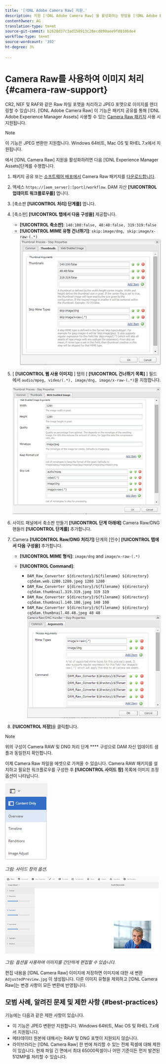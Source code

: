 ```yaml
---
title: '[!DNL Adobe Camera Raw] 지원.'
description: 지원 [!DNL Adobe Camera Raw] 을 활성화하는 방법을 [!DNL Adobe Experience Manager Assets]알아봅니다.
contentOwner: AG
translation-type: tm+mt
source-git-commit: b2628d37c3ad158913c28ecd890aee9fd0106de4
workflow-type: tm+mt
source-wordcount: '392'
ht-degree: 3%

---
```



# Camera Raw를 사용하여 이미지 처리 {#camera-raw-support}

CR2, NEF 및 RAF와 같은 Raw 파일 포맷을 처리하고 JPEG 포맷으로 이미지를 렌더링할 수 있습니다. [!DNL Adobe Camera Raw] 이 기능은 패키지 공유를 통해 [!DNL Adobe Experience Manager Assets] 사용할 수 있는 [Camera Raw 패키지](https://www.adobeaemcloud.com/content/marketplace/marketplaceProxy.html?packagePath=/content/companies/public/adobe/packages/aem630/product/assets/aem-assets-cameraraw-pkg) 사용 시 지원됩니다.

>[!NOTE]
>
>이 기능은 JPEG 변환만 지원합니다. Windows 64비트, Mac OS 및 RHEL 7.x에서 지원됩니다.

에서 [!DNL Camera Raw] 지원을 활성화하려면 다음 [!DNL Experience Manager Assets]단계를 수행합니다.

1. 패키지 공유 또는 [소프트웨어 배포에서](https://www.adobeaemcloud.com/content/marketplace/marketplaceProxy.html?packagePath=/content/companies/public/adobe/packages/aem630/product/assets/aem-assets-cameraraw-pkg) Camera Raw 패키지를 [다운로드합니다](https://experience.adobe.com/#/downloads/content/software-distribution/en/aem.html?package=/content/software-distribution/en/details.html/content/dam/aem/public/adobe/packages/aem620/product/assets/aem-assets-cameraraw-pkg).
1. 액세스 `https://[aem_server]:[port]/workflow`. DAM 자산 **[!UICONTROL 업데이트 워크플로우를]** 엽니다.
1. [축소판 **[!UICONTROL 처리] 단계를]** 엽니다.
1. [축소판] **[!UICONTROL 탭에서 다음 구성을]** 제공합니다.

   * **[!UICONTROL 축소판]**: `140:100:false, 48:48:false, 319:319:false`
   * **[!UICONTROL MIME 유형 건너뛰기]**: `skip:image/dng, skip:image/x-raw-(.*)`
   ![chlimage_1-128](assets/chlimage_1-334.png)

1. [ **[!UICONTROL 웹 사용 이미지]** ] 탭의 [ **[!UICONTROL 건너뛰기 목록]** ] 필드에서 `audio/mpeg, video/(.*), image/dng, image/x-raw-(.*)`을 지정합니다.

   ![chlimage_1-129](assets/chlimage_1-335.png)

1. 사이드 패널에서 축소판 만들기 **[!UICONTROL 단계 아래에]** Camera Raw/DNG 핸들러 **[!UICONTROL 단계를]** 추가합니다.
1. Camera **[!UICONTROL Raw/DNG 처리기]** 단계의 [인수] **[!UICONTROL 탭에서 다음 구성을]** 추가합니다.

   * **[!UICONTROL MIME 형식]**: `image/dng` and `image/x-raw-(.*)`
   * **[!UICONTROL Command]**:

      * `DAM_Raw_Converter ${directory}/${filename} ${directory} cq5dam.web.1280.1280.jpeg 1280 1280`
      * `DAM_Raw_Converter ${directory}/${filename} ${directory} cq5dam.thumbnail.319.319.jpeg 319 319`
      * `DAM_Raw_Converter ${directory}/${filename} ${directory} cq5dam.thumbnail.140.100.jpeg 140 100`
      * `DAM_Raw_Converter ${directory}/${filename} ${directory} cq5dam.thumbnail.48.48.jpeg 48 48`
   ![chlimage_1-130](assets/chlimage_1-336.png)

1. **[!UICONTROL 저장]**&#x200B;을 클릭합니다.

>[!NOTE]
>
>위의 구성이 Camera RAW 및 DNG 처리 단계 **** 구성으로 DAM 자산 업데이트 샘플과 동일한지 확인합니다.

이제 Camera Raw 파일을 에셋으로 가져올 수 있습니다. Camera RAW 패키지를 설치하고 필요한 워크플로우를 구성한 후 **[!UICONTROL 사이드 창]** 목록에 이미지 조정 옵션이 나타납니다.

![chlimage_1-131](assets/chlimage_1-337.png)

*그림: 사이드 창의 옵션.*

![chlimage_1-132](assets/chlimage_1-338.png)

*그림: 옵션을 사용하여 이미지를 간단하게 편집할 수 있습니다.*

편집 내용을 [!DNL Camera Raw] 이미지에 저장하면 이미지에 대한 새 변환 `AdjustedPreview.jpg` 이 생성됩니다. 다른 이미지 유형을 제외하고 [!DNL Camera Raw]는 변경 사항이 모든 변환에 반영됩니다.

## 모범 사례, 알려진 문제 및 제한 사항 {#best-practices}

기능에는 다음과 같은 제한 사항이 있습니다.

* 이 기능은 JPEG 변환만 지원합니다. Windows 64비트, Mac OS 및 RHEL 7.x에서 지원됩니다.
* 메타데이터 원본에 대해서는 RAW 및 DNG 포맷이 지원되지 않습니다.
* 라이브러리는 [!DNL Camera Raw] 한 번에 처리할 수 있는 전체 픽셀에 대해 제한이 있습니다. 현재 파일 긴 면에서 최대 65000픽셀이나 어떤 기준이든 먼저 발견된 512MP를 처리할 수 있습니다.
